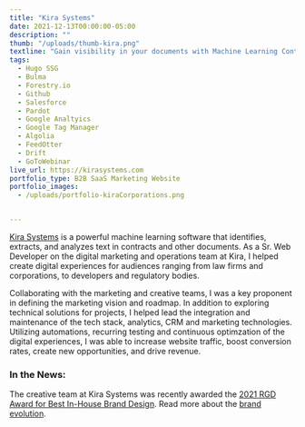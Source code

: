 ```yaml
---
title: "Kira Systems"
date: 2021-12-13T00:00:00-05:00
description: ""
thumb: "/uploads/thumb-kira.png"
textline: "Gain visibility in your documents with Machine Learning Contract Analysis Software."
tags:
  - Hugo SSG
  - Bulma
  - Forestry.io
  - Github
  - Salesforce
  - Pardot
  - Google Analtyics
  - Google Tag Manager
  - Algolia
  - FeedOtter
  - Drift
  - GoToWebinar
live_url: https://kirasystems.com
portfolio_type: B2B SaaS Marketing Website
portfolio_images:
  - /uploads/portfolio-kiraCorporations.png


---
```


[Kira Systems](https://kirasystems.com) is a powerful machine learning software that identifies, extracts, and analyzes text in contracts and other documents. As a Sr. Web Developer on the digital marketing and operations team at Kira, I helped create digital experiences for audiences ranging from law firms and corporations, to developers and regulatory bodies.

Collaborating with the marketing and creative teams, I was a key proponent in defining the marketing vision and roadmap. In addition to exploring technical solutions for projects, I helped lead the integration and maintenance of the tech stack, analytics, CRM and marketing technologies. Utilizing automations, recurring testing and continuous optimzation of the digital experiences, I was able to increase website traffic, boost conversion rates, create new opportunities, and drive revenue. 

### In the News:
The creative team at Kira Systems was recently awarded the [2021 RGD Award for Best In-House Brand Design](https://www.rgd.ca/2021/11/10/rebrand.php). Read more about the [brand evolution](https://www.rgd.ca/2021/08/17/kiras-in-house-team-develops-a-new-brand-system-to-apply-the-revamped-identity-by-jacknife.php).

